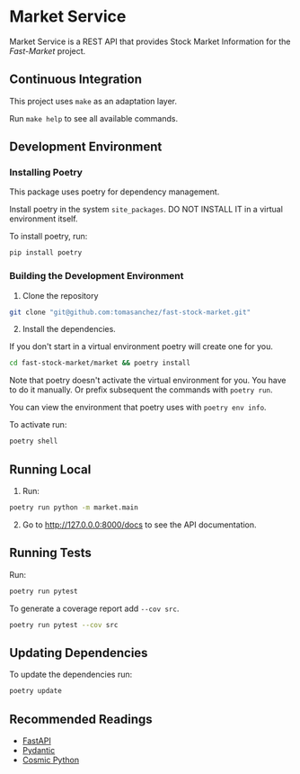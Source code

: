 # Market Service

Market Service is a REST API that provides Stock Market Information for the _Fast-Market_ project.

## Continuous Integration

This project uses `make` as an adaptation layer.

Run `make help` to see all available commands.

## Development Environment

### Installing Poetry

This package uses poetry for dependency management.

Install poetry in the system `site_packages`. DO NOT INSTALL IT in a virtual environment itself.

To install poetry, run:

```bash
pip install poetry
```

### Building the Development Environment

1. Clone the repository

```bash
git clone "git@github.com:tomasanchez/fast-stock-market.git"
```

2. Install the dependencies.

If you don't start in a virtual environment poetry will create one for you.

```bash
cd fast-stock-market/market && poetry install
```

Note that poetry doesn't activate the virtual environment for you. You have to do it manually.
Or prefix subsequent the commands with `poetry run`.

You can view the environment that poetry uses with `poetry env info`.

To activate run:

```bash
poetry shell
```

## Running Local

1. Run:

```bash
poetry run python -m market.main
```

2. Go to http://127.0.0.0:8000/docs to see the API documentation.

## Running Tests

Run:

```bash
poetry run pytest
```

To generate a coverage report add `--cov src`.

```bash
poetry run pytest --cov src
```

## Updating Dependencies

To update the dependencies run:

```bash
poetry update
```

## Recommended Readings

- [FastAPI](https://fastapi.tiangolo.com/)
- [Pydantic](https://pydantic-docs.helpmanual.io/)
- [Cosmic Python](https://cosmicpython.com/)